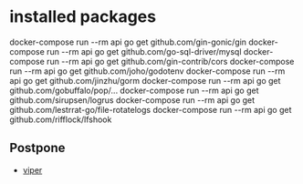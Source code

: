 # installed packages

docker-compose run --rm api go get github.com/gin-gonic/gin
docker-compose run --rm api go get github.com/go-sql-driver/mysql
docker-compose run --rm api go get github.com/gin-contrib/cors
docker-compose run --rm api go get github.com/joho/godotenv
docker-compose run --rm api go get github.com/jinzhu/gorm
docker-compose run --rm api go get github.com/gobuffalo/pop/...
docker-compose run --rm api go get github.com/sirupsen/logrus
docker-compose run --rm api go get github.com/lestrrat-go/file-rotatelogs
docker-compose run --rm api go get github.com/rifflock/lfshook

## Postpone

- [viper](https://github.com/spf13/viper)
